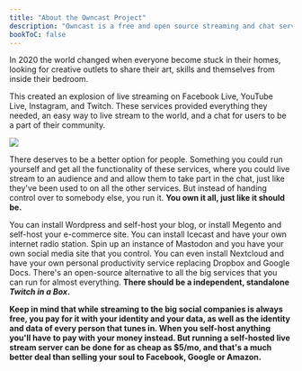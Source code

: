 ```yaml
---
title: "About the Owncast Project"
description: "Owncast is a free and open source streaming and chat server for use with popular broadcasting software."
bookToC: false
---
```


In 2020 the world changed when everyone become stuck in their homes, looking for creative outlets to share their art, skills and themselves from inside their bedroom.

This created an explosion of live streaming on Facebook Live, YouTube Live, Instagram, and Twitch. These services provided everything they needed, an easy way to live stream to the world, and a chat for users to be a part of their community.

![](/images/owncast-screenshot.png)

There deserves to be a better option for people. Something you could run yourself and get all the functionality of these services, where you could live stream to an audience and and allow them to take part in the chat, just like they've been used to on all the other services. But instead of handing control over to somebody else, you run it. **You own it all, just like it should be.**

You can install Wordpress and self-host your blog, or install Megento and self-host your e-commerce site. You can install Icecast and have your own internet radio station. Spin up an instance of Mastodon and you have your own social media site that you control. You can even install Nextcloud and have your own personal productivity service replacing Dropbox and Google Docs. There's an open-source alternative to all the big services that you can run for almost everything. **There should be a independent, standalone _Twitch in a Box_.**

**Keep in mind that while streaming to the big social companies is always free, you pay for it with your identity and your data, as well as the identity and data of every person that tunes in. When you self-host anything you'll have to pay with your money instead. But running a self-hosted live stream server can be done for as cheap as $5/mo, and that's a much better deal than selling your soul to Facebook, Google or Amazon.**

